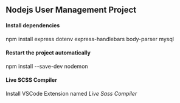 ## Nodejs User Management Project

#### Install dependencies
npm install express dotenv express-handlebars body-parser mysql

#### Restart the project automatically
npm install --save-dev nodemon


#### Live SCSS Compiler
Install VSCode Extension named *Live Sass Compiler*